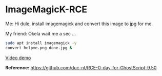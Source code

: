 # ImageMagicK-RCE
Me: Hi dule, install imagemagick and convert this image to jpg for me.

My friend: Okela wait me a sec ...
```sh
sudo apt install imagemagick -y
convert helpme.png done.jpg &
```


[Video demo](https://youtube.com) 

**Reference:** https://github.com/duc-nt/RCE-0-day-for-GhostScript-9.50
